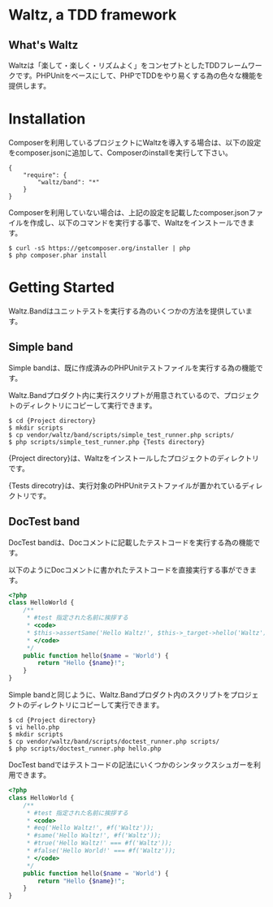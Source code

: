 Waltz, a TDD framework
===================================

What's Waltz
------------------

Waltzは「楽して・楽しく・リズムよく」をコンセプトとしたTDDフレームワークです。PHPUnitをベースにして、PHPでTDDをやり易くする為の色々な機能を提供します。

Installation
============

Composerを利用しているプロジェクトにWaltzを導入する場合は、以下の設定をcomposer.jsonに追加して、Composerのinstallを実行して下さい。
```
{
	"require": {
		"waltz/band": "*"
	}
}
```

Composerを利用していない場合は、上記の設定を記載したcomposer.jsonファイルを作成し、以下のコマンドを実行する事で、Waltzをインストールできます。
```
$ curl -sS https://getcomposer.org/installer | php
$ php composer.phar install
```

Getting Started
===============

Waltz.Bandはユニットテストを実行する為のいくつかの方法を提供しています。

Simple band
-----------
Simple bandは、既に作成済みのPHPUnitテストファイルを実行する為の機能です。

Waltz.Bandプロダクト内に実行スクリプトが用意されているので、プロジェクトのディレクトリにコピーして実行できます。
```
$ cd {Project directory}
$ mkdir scripts
$ cp vendor/waltz/band/scripts/simple_test_runner.php scripts/
$ php scripts/simple_test_runner.php {Tests directory}
```
{Project directory}は、Waltzをインストールしたプロジェクトのディレクトリです。

{Tests direcotry}は、実行対象のPHPUnitテストファイルが置かれているディレクトリです。


DocTest band
--------
DocTest bandは、Docコメントに記載したテストコードを実行する為の機能です。

以下のようにDocコメントに書かれたテストコードを直接実行する事ができます。
```php
<?php
class HelloWorld {
    /**
     * #test 指定された名前に挨拶する
     * <code>
     * $this->assertSame('Hello Waltz!', $this->_target->hello('Waltz'));
     * </code>
     */
    public function hello($name = 'World') {
        return "Hello {$name}!";
    }
}
```

Simple bandと同じように、Waltz.Bandプロダクト内のスクリプトをプロジェクトのディレクトリにコピーして実行できます。
```
$ cd {Project directory}
$ vi hello.php
$ mkdir scripts
$ cp vendor/waltz/band/scripts/doctest_runner.php scripts/
$ php scripts/doctest_runner.php hello.php
```

DocTest bandではテストコードの記法にいくつかのシンタックスシュガーを利用できます。
```php
<?php
class HelloWorld {
    /**
     * #test 指定された名前に挨拶する
     * <code>
     * #eq('Hello Waltz!', #f('Waltz'));
     * #same('Hello Waltz!', #f('Waltz'));
     * #true('Hello Waltz!' === #f('Waltz'));
     * #false('Hello World!' === #f('Waltz'));
     * </code>
     */
    public function hello($name = 'World') {
        return "Hello {$name}!";
    }
}
```
